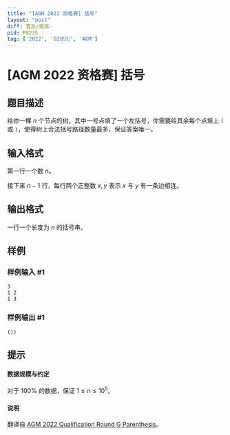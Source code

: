 ```yaml
---
title: "[AGM 2022 资格赛] 括号"
layout: "post"
diff: 普及/提高-
pid: P8235
tag: ['2022', 'O2优化', 'AGM']
---
```

# [AGM 2022 资格赛] 括号
## 题目描述

给你一棵 $n$ 个节点的树，其中一号点填了一个左括号，你需要给其余每个点填上 `(` 或 `)`，使得树上合法括号路径数量最多，保证答案唯一。
## 输入格式

第一行一个数 $n$。

接下来 $n-1$ 行，每行两个正整数 $x,y$ 表示 $x$ 与 $y$ 有一条边相连。
## 输出格式

一行一个长度为 $n$ 的括号串。
## 样例

### 样例输入 #1
```
3
1 2
1 3
```
### 样例输出 #1
```
())
```
## 提示

#### 数据规模与约定

对于 $100\%$ 的数据，保证 $1 \leq n\leq 10^5$。

#### 说明

翻译自 [AGM 2022 Qualification Round G Parenthesis](https://judge.agm-contest.com/public/problems/5/text)。
